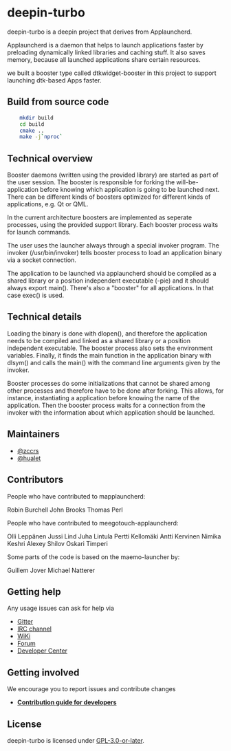 # deepin-turbo

deepin-turbo is a deepin project that derives from Applauncherd.

Applauncherd is a daemon that helps to launch applications faster by preloading dynamically linked libraries and caching stuff. It also saves memory, because all launched applications share certain resources.

we built a booster type called dtkwidget-booster in this project to support launching dtk-based Apps faster.

## Build from source code
```bash
    mkdir build
    cd build
    cmake ..
    make -j`nproc`
```

## Technical overview

Booster daemons (written using the provided library) are started as part of the user session. The booster is responsible for forking the will-be-application before knowing which application is going to be launched next. There can be different kinds of boosters optimized for different kinds of
applications, e.g. Qt or QML.

In the current architecture boosters are implemented as seperate processes, using the provided support library. Each booster process waits for launch commands.

The user uses the launcher always through a special invoker program. The invoker (/usr/bin/invoker) tells booster process to load an application binary via a socket connection. 

The application to be launched via applauncherd should be compiled as a shared library or a position independent executable (-pie) and it should always export main(). There's also a "booster" for all applications. In that case exec() is used.



## Technical details

Loading the binary is done with dlopen(), and therefore the application needs to be compiled and linked as a shared library or a position independent executable. The booster process also sets the environment variables. Finally, it finds the main function in the application binary with dlsym() and calls the main() with the command line arguments given by the invoker.

Booster processes do some initializations that cannot be shared among other processes and therefore have to be done after forking. This allows, for instance, instantiating a application before knowing the
name of the application. Then the booster process waits for a connection from the invoker with the information about which application should be launched. 



## Maintainers

- [@zccrs](https://github.com/zccrs)
- [@hualet](https://github.com/hualet)



## Contributors

People who have contributed to mapplauncherd:

Robin Burchell
John Brooks
Thomas Perl

People who have contributed to meegotouch-applauncherd:

Olli Leppänen
Jussi Lind
Juha Lintula
Pertti Kellomäki
Antti Kervinen
Nimika Keshri
Alexey Shilov
Oskari Timperi

Some parts of the code is based on the maemo-launcher by:

Guillem Jover
Michael Natterer

## Getting help

Any usage issues can ask for help via

* [Gitter](https://gitter.im/orgs/linuxdeepin/rooms)
* [IRC channel](https://webchat.freenode.net/?channels=deepin)
* [WiKi](https://wiki.deepin.org)
* [Forum](https://bbs.deepin.org)
* [Developer Center](https://github.com/linuxdeepin/deepin-turbo) 

## Getting involved

We encourage you to report issues and contribute changes

- [**Contribution guide for developers**](https://github.com/linuxdeepin/developer-center/wiki/Contribution-Guidelines-for-Developers-en) 

## License
deepin-turbo is licensed under [GPL-3.0-or-later](LICENSE).